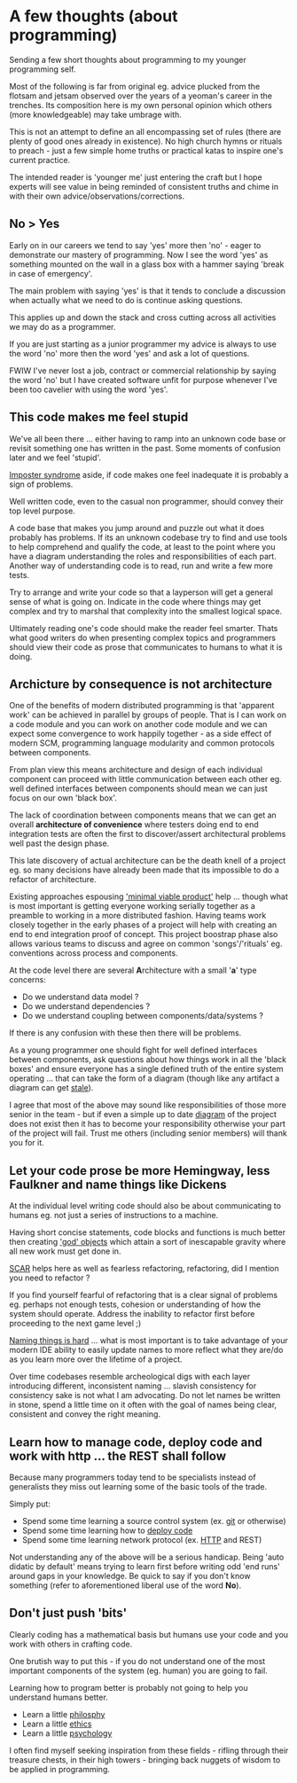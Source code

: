 # A few thoughts (about programming)
Sending a few short thoughts about programming to my younger programming self.
 
Most of the following is far from original eg. advice plucked from the flotsam and jetsam observed over the years of a yeoman's career in the trenches. Its composition here is my own personal opinion which others (more knowledgeable) may take umbrage with.

This is not an attempt to define an all encompassing set of rules (there are plenty of good ones already in existence). No high church hymns or rituals to preach -  just a few simple home truths or practical katas to inspire one's current practice.

The intended reader is 'younger me' just entering the craft but I hope experts will see value in being reminded of consistent truths and chime in with their own advice/observations/corrections.

## No > Yes

Early on in our careers we tend to say 'yes' more then 'no' - eager to demonstrate our mastery of programming. Now I see the word 'yes' as something mounted on the wall in a glass box with a hammer saying 'break in case of emergency'.

The main problem with saying 'yes' is that it tends to conclude a discussion when actually what we need to do is continue asking questions.

This applies up and down the stack and cross cutting across all activities we may do as a programmer.

If you are just starting as a junior programmer my advice is always to use the word 'no' more then the word 'yes' and ask a lot of questions.

FWIW I've never lost a job, contract or commercial relationship by saying the word 'no' but I have created software unfit for purpose whenever I've been too cavelier with using the word 'yes'.

## This code makes me feel stupid
We've all been there ... either having to ramp into an unknown code base or revisit something one has written in the past. Some moments of confusion later and we feel 'stupid'.

[Imposter syndrome](https://en.wikipedia.org/wiki/Impostor_syndrome) aside, if code makes one feel inadequate it is probably a sign of problems.

Well written code, even to the casual non programmer, should convey their top level purpose.

A code base that makes you jump around and puzzle out what it does probably has problems. If its an unknown codebase try to find and use tools to help comprehend and qualify the code, at least to the point where you have a diagram understanding the roles and responsibilities of each part. Another way
of understanding code is to read, run and write a few more tests.

Try to arrange and write your code so that a layperson will get a general sense of what is going on. Indicate in the code where things may get complex and try to marshal that complexity into the smallest logical space.

Ultimately reading one's code should make the reader feel smarter. 
Thats what good writers do when presenting complex topics and programmers should view their code as prose that communicates to humans to what it is doing.


## Archicture by consequence is not architecture
One of the benefits of modern distributed programming is that 'apparent work' can be achieved in parallel by groups of people. That is I can work on a code module and you can work on another code module and we can expect some convergence to work happily together - as a side effect of modern SCM, programming language modularity and common protocols between components.

From plan view this means architecture and design of each individual component can proceed with little communication between each other eg. well defined interfaces between components should mean we can just focus on our own 'black box'.

The lack of coordination between components means that we can get an overall **architecture of convenience** where testers doing end to end integration tests are often the first to discover/assert architectural problems well past the design phase.

This late discovery of actual architecture can be the death knell of a project eg. so many decisions have already been made that its impossible to do a refactor of architecture.

Existing approaches espousing ['minimal viable product'](https://en.wikipedia.org/wiki/Minimum_viable_product) help ... though what is most important is getting everyone working serially together as a preamble to working in a more distributed fashion. Having teams work closely together in the early phases of a project will help with creating an end to end integration proof of concept. This project boostrap phase also allows various teams to discuss and agree on common 'songs'/'rituals' eg. conventions across process and components.

At the code level there are several **A**rchitecture with a small '**a**' type concerns:

* Do we understand data model ?
* Do we understand dependencies ?
* Do we understand coupling between components/data/systems ?

If there is any confusion with these then there will be problems.

As a young programmer one should fight for well defined interfaces between components, ask questions about how things work in all the 'black boxes' and ensure everyone has a single defined truth of the entire system operating ... that can take the form of a diagram (though like any artifact a diagram can get [stale](https://structurizr.com/help/code)).

I agree that most of the above may sound like responsibilities of those more senior in the team - but if even a simple up to date [diagram](https://en.wikipedia.org/wiki/C4_model) of the project does not exist then it has to become your responsibility otherwise your part of the project will fail. Trust me others (including senior members) will thank you for it.

## Let your code prose be more Hemingway, less Faulkner and name things like Dickens

At the individual level writing code should also be about communicating to humans eg. not just a series of instructions to a machine.

Having short concise statements, code blocks and functions is much better then creating ['god' objects](https://en.wikipedia.org/wiki/God_object) which attain a sort of inescapable gravity where all new work must get done in.

[SCAR](https://www.linkedin.com/pulse/architecture-clues-heuristics-part-i-scars-ruth-malan/) helps here as well as fearless refactoring, refactoring, did I mention you need to refactor ?

If you find yourself fearful of refactoring that is a clear signal of problems eg. perhaps not enough tests, cohesion or understanding of 
how the system should operate. Address the inability to refactor first before proceeding to the next game level ;)

[Naming things is hard](https://www.martinfowler.com/bliki/TwoHardThings.html) ... what is most important is to take advantage of your modern IDE ability to easily update names to more reflect what they are/do as you learn more over the lifetime of a project.

Over time codebases resemble archeological digs with each layer introducing different, inconsistent naming ... slavish consistency for consistency sake is not what I am advocating. Do not let names be written in stone, spend a little time on it often with the goal of names being clear, consistent and convey the right meaning.

## Learn how to manage code, deploy code and work with http ... the REST shall follow

Because many programmers today tend to be specialists instead of generalists they miss 
out learning some of the basic tools of the trade.

Simply put:
 
* Spend some time learning a source control system (ex. [git](https://git-scm.com/book/en/v2) or otherwise)
* Spend some time learning how to [deploy code](https://en.wikipedia.org/wiki/DevOps)
* Spend some time learning network protocol (ex. [HTTP](https://www.manning.com/books/http2-in-action) and REST)

Not understanding any of the above will be a serious handicap. Being 'auto didatic by default' means trying to learn first before writing odd 'end runs' around gaps in your knowledge. Be quick to say if you don't know something (refer to aforementioned liberal use of the word **No**).

## Don't just push 'bits'

Clearly coding has a mathematical basis but humans use your code and you work with others in crafting code.

One brutish way to put this - if you do not understand one of the most important
components of the system (eg. human) you are going to fail.

Learning how to program better is probably not going to help you understand humans better.

* Learn a little [philosphy](https://en.wikipedia.org/wiki/Outline_of_philosophy) 
* Learn a little [ethics](https://en.wikipedia.org/wiki/Programming_ethics)
* Learn a little [psychology](https://en.wikipedia.org/wiki/Psychology)

I often find myself seeking inspiration from these fields - rifling through their treasure chests, in their high towers - bringing back nuggets of wisdom to be applied in programming. 
